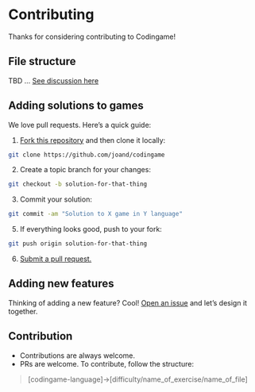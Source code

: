 
# Contributing

Thanks for considering contributing to Codingame!

## File structure

TBD ... [See discussion here](https://github.com/joand/codingame/issues/1)

## Adding solutions to games

We love pull requests. Here’s a quick guide:

1. [Fork this repository](https://github.com/joand/codingame/fork) and then clone it locally:

  ```bash
  git clone https://github.com/joand/codingame
  ```

2. Create a topic branch for your changes:

  ```bash
  git checkout -b solution-for-that-thing
  ```
3. Commit your solution:

  ```bash
  git commit -am "Solution to X game in Y language"
  ```

5. If everything looks good, push to your fork:

  ```bash
  git push origin solution-for-that-thing
  ```

6. [Submit a pull request.](https://help.github.com/articles/creating-a-pull-request)


## Adding new features

Thinking of adding a new feature? Cool! [Open an issue](https://github.com/joand/codingame/issues) and let’s design it together.

## Contribution
 * Contributions are always welcome.
 * PRs are welcome. To contribute, follow the structure:
 >  [codingame-language]->[difficulty/name_of_exercise/name_of_file]

